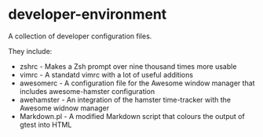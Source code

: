 developer-environment
=====================

A collection of developer configuration files.

They include:
* zshrc      - Makes a Zsh prompt over nine thousand times more usable
* vimrc      - A standatd vimrc with a lot of useful additions
* awesomerc  - A configuration file for the Awesome window manager that
  includes awesome-hamster configuration
* awehamster - An integration of the hamster time-tracker with the Awesome
  widnow manager
* Markdown.pl - A modified Markdown script that colours the output of gtest
  into HTML
